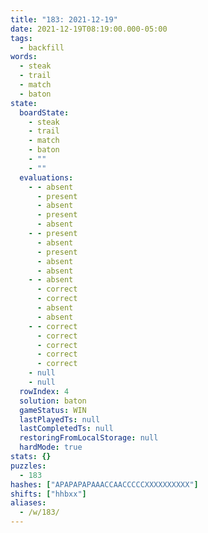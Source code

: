 ```yaml
---
title: "183: 2021-12-19"
date: 2021-12-19T08:19:00.000-05:00
tags:
  - backfill
words:
  - steak
  - trail
  - match
  - baton
state:
  boardState:
    - steak
    - trail
    - match
    - baton
    - ""
    - ""
  evaluations:
    - - absent
      - present
      - absent
      - present
      - absent
    - - present
      - absent
      - present
      - absent
      - absent
    - - absent
      - correct
      - correct
      - absent
      - absent
    - - correct
      - correct
      - correct
      - correct
      - correct
    - null
    - null
  rowIndex: 4
  solution: baton
  gameStatus: WIN
  lastPlayedTs: null
  lastCompletedTs: null
  restoringFromLocalStorage: null
  hardMode: true
stats: {}
puzzles:
  - 183
hashes: ["APAPAPAPAAACCAACCCCCXXXXXXXXXX"]
shifts: ["hhbxx"]
aliases:
  - /w/183/
---
```

<!-- more -->
